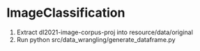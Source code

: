 # ImageClassification

1. Extract dl2021-image-corpus-proj into resource/data/original
1. Run python src/data\_wrangling/generate\_dataframe.py
